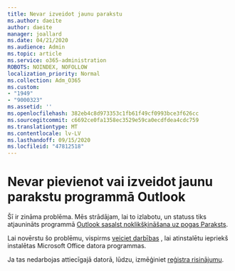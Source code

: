 ```yaml
---
title: Nevar izveidot jaunu parakstu
ms.author: daeite
author: daeite
manager: joallard
ms.date: 04/21/2020
ms.audience: Admin
ms.topic: article
ms.service: o365-administration
ROBOTS: NOINDEX, NOFOLLOW
localization_priority: Normal
ms.collection: Adm_O365
ms.custom:
- "1949"
- "9000323"
ms.assetid: ''
ms.openlocfilehash: 382eb4c8d973353c1fb61f49cf0993bce3f626cc
ms.sourcegitcommit: c6692ce0fa1358ec3529e59ca0ecdfdea4cdc759
ms.translationtype: MT
ms.contentlocale: lv-LV
ms.lasthandoff: 09/15/2020
ms.locfileid: "47812518"
---
```

# <a name="cannot-add-or-create-a-new-signature-in-outlook"></a>Nevar pievienot vai izveidot jaunu parakstu programmā Outlook

Šī ir zināma problēma. Mēs strādājam, lai to izlabotu, un statuss tiks atjaunināts programmā [Outlook sasalst noklikšķināšana uz pogas Paraksts](https://support.office.com/article/c70b36c2-66ca-401c-ab45-f29a46495d02).

Lai novērstu šo problēmu, vispirms [veiciet darbības](https://support.office.com/article/c70b36c2-66ca-401c-ab45-f29a46495d02) , lai atinstalētu iepriekš instalētas Microsoft Office datora programmas. 

Ja tas nedarbojas attiecīgajā datorā, lūdzu, izmēģiniet [reģistra risinājumu](https://support.office.com/article/c70b36c2-66ca-401c-ab45-f29a46495d02).
